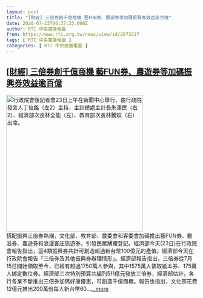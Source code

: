 ```yaml
---
layout: post
title: "[財經] 三倍券創千億商機 藝FUN券、農遊券等加碼振興券效益逾百億"
date: 2020-07-23T06:37:33.000Z
author: RTI 中央廣播電臺
from: https://www.rti.org.tw/news/view/id/2073217
tags: [ RTI 中央廣播電臺 ]
categories: [ RTI 中央廣播電臺 ]
---
```

<!--1595486253000-->
[[財經] 三倍券創千億商機 藝FUN券、農遊券等加碼振興券效益逾百億](https://www.rti.org.tw/news/view/id/2073217)
------

<div>
<img src="https://static.rti.org.tw/assets/thumbnails/2020/07/23/20200723000032M.jpg" width="360" alt="行政院會後記者會23日上午在新聞中心舉行，由行政院發言人丁怡銘（左2）主持，主計總處主計長朱澤民（右2）、經濟部次長林全能（左）、教育部次長林騰蛟（右）出席。" title="行政院會後記者會23日上午在新聞中心舉行，由行政院發言人丁怡銘（左2）主持，主計總處主計長朱澤民（右2）、經濟部次長林全能（左）、教育部次長林騰蛟（右）出席。"><br>搭配振興三倍券熱潮，文化部、教育部、農委會和客委會加碼推出藝FUN券、動滋券、農遊券和浪漫客庄旅遊券，引發民眾踴躍登記。經濟部今天(23日)在行政院會報告指出，這4類振興券共計可創造超過新台幣100億元的產值。經濟部今天在行政院會報告「三倍券及其他振興券辦理情形」。經濟部報告指出，三倍券從7月15日開始領取至今，已經有超過1750萬人參與，其中1575萬人領取紙本券、175萬人綁定數位券。經濟部三次特別預算共編列511億元發放三倍券，經濟部估計，各行各業不斷推出三倍券加碼好康優惠，可創造千億商機。報告也指出，文化部花費12億元推出200萬份每人新台幣60...<a target="_blank" href="https://www.rti.org.tw/news/view/id/2073217">...more</a>
</div>
